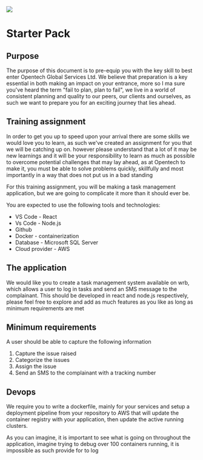 <img src="http://www.opentechglobal.co.ke/wp-content/themes/opentech/includes/img/wildvision-logo.png"/>



# Starter Pack

## Purpose
The purpose of this document is to pre-equip you with the key skill to best enter Opentech Global Services Ltd. We believe that preparation is a key essential in both making an impact on your entrance, more so I ma sure you've heard the term "fail to plan, plan to fail", we live in a world of consistent planning and quality to our peers, our clients and ourselves, as such we want to prepare you for an exciting journey that lies ahead.

## Training assignment
In order to get you up to speed upon your arrival there are some skills we would love you to learn, as such we've created an assignment for you that we will be catching up on. however please understand that a lot of it may be new learnings and it will be your responsibility to learn as much as possible to overcome potential challenges that may lay ahead, as at Opentech to make it, you must be able to solve problems quickly, skillfully and most importantly in a way that does not put us in a bad standing

For this training assignment, you will be making a task management application, but we are going to complicate it more than it should ever be.

You are expected to use the following tools and technologies:

- VS Code - React
- Vs Code - Node.js
- Github
- Docker - containerization
- Database - Microsoft SQL Server
- Cloud provider - AWS

## The application

We would like you to create a task management system available on wrb, which allows a user to log in tasks and send an SMS message to the complainant. This should be developed in react and node.js respectively, please feel free to explore and add as much features as you like as long as minimum requirements are met

## Minimum requirements

A user should be able to capture the following information
1. Capture the issue raised
2. Categorize the issues 
3. Assign the issue
4. Send an SMS to the complainant with a tracking number

## Devops

We require you to write a dockerfile, mainly for your services and setup a deployment pipeline from your repository to AWS that will update the container registry with your application, then update the active running clusters.

As you can imagine, it is important to see what is going on throughout the application, imagine trying to debug over 100 containers running, it is impossible as such provide for to log